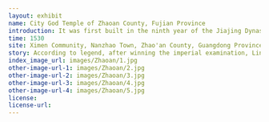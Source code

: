 ```yaml
---
layout: exhibit
name: City God Temple of Zhaoan County, Fujian Province
introduction: It was first built in the ninth year of the Jiajing Dynasty (1530). Ming Wanli 46 years (1618), the seventh year of the Tianqi (1627) had two restoration. The Qing Dynasty Kangxi fifty-three years (1714), the Qianlong 45 years (1780) and restoration. The temple is facing south, covering an area of about 1200 square meters. By the gate tower, the antechamber, worship pavilion, the hall composition. The temple now has five rebuilt inscriptions.
time: 1530
site: Ximen Community, Nanzhao Town, Zhao'an County, Guangdong Province
story: According to legend, after winning the imperial examination, Lin Yirui prepared to enter the capital the following year to take the imperial examination. Therefore, he read poetry and books day and night diligently and really forgot to eat and sleep. One night, Lin Rirui was reading by lamp at night, and did not realize that he had dozed off. He unknowingly walked to the Zhaoan City God Temple, into the courtyard, and lit three cigarettes to worship the City God. Suddenly saw a god fall from the sky, came to sit down in the main hall, a ghost pawn immediately presented a book. Rizhari hastily flash in the back of the column to peer through the light, only to see the gods flipping through the roster, and finally stopped at a line. Risui could not help but move a few steps forward, it turns out that this page is a record of Risui's life, when he was born, when he died, when the transit, and marked that he is a scholar origin. Rizhari thought to himself is a scholar, could be next year to enter the capital can be! Risui wanted to go up and see what was going on. At this time, the gods are aware of this, is scolded to ask "Who is here?" Lin Zhirui replied with fear and trepidation "It's me. I am the doorkeeper." Said while slipping out. Since then, the day Rui more diligent, after the beginning of spring into the Beijing exams, and indeed won the scholarship. Later, he was promoted to be the governor of Gansu and the right vice inspector of the capital. City God's inspiration to make the day Rui more reverence for the city god, in the restoration of the city god temple to write a monument, he are dedicated to show their devotion to the gods.
index_image_url: images/Zhaoan/1.jpg
other-image-url-1: images/Zhaoan/2.jpg
other-image-url-2: images/Zhaoan/3.jpg
other-image-url-3: images/Zhaoan/4.jpg
other-image-url-4: images/Zhaoan/5.jpg
license:
license-url:
---
```

